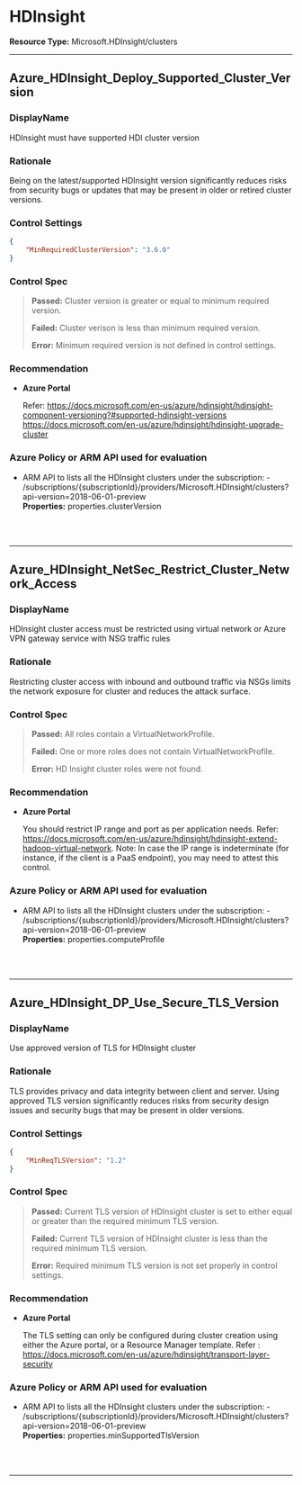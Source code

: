 # HDInsight

**Resource Type:** Microsoft.HDInsight/clusters

___ 

## Azure_HDInsight_Deploy_Supported_Cluster_Version 

### DisplayName 
HDInsight must have supported HDI cluster version 

### Rationale 
Being on the latest/supported HDInsight version significantly reduces risks from security bugs or updates that may be present in older or retired cluster versions. 

### Control Settings 
```json 
{
    "MinRequiredClusterVersion": "3.6.0"
}
 ```  

### Control Spec 

> **Passed:** 
> Cluster version is greater or equal to minimum required version.
> 
> **Failed:** 
> Cluster verison is less than minimum required version.
> 
> **Error:** 
> Minimum required version is not defined in control settings.
> 
### Recommendation 

- **Azure Portal** 

	 Refer: https://docs.microsoft.com/en-us/azure/hdinsight/hdinsight-component-versioning?#supported-hdinsight-versions https://docs.microsoft.com/en-us/azure/hdinsight/hdinsight-upgrade-cluster 

<!-- - **PowerShell** 

	 ```powershell 
	 $variable = 'apple' 
	 ```  

- **Enforcement Policy** 

	 [![Link to Azure Policy](https://raw.githubusercontent.com/MSFT-Chirag/AzTS-docs/main/Assets/View_Definition.jpg)](https://portal.azure.com/#blade/Microsoft_Azure_Policy/CreatePolicyDefinitionBlade/uri/<policy-raw-link>) 

	 [![Link to Azure Policy](https://raw.githubusercontent.com/MSFT-Chirag/AzTS-docs/main/Assets/Deploy_To_Azure.jpg)](https://portal.azure.com/#blade/Microsoft_Azure_Policy/CreatePolicyDefinitionBlade/uri/<policy-raw-link>)  -->

### Azure Policy or ARM API used for evaluation 

- ARM API to lists all the HDInsight clusters under the subscription: - /subscriptions/{subscriptionId}/providers/Microsoft.HDInsight/clusters?api-version=2018-06-01-preview <br />
**Properties:** properties.clusterVersion
 <br />

<br />

___ 

## Azure_HDInsight_NetSec_Restrict_Cluster_Network_Access 

### DisplayName 
HDInsight cluster access must be restricted using virtual network or Azure VPN gateway service with NSG traffic rules 

### Rationale 
Restricting cluster access with inbound and outbound traffic via NSGs limits the network exposure for cluster and reduces the attack surface. 

### Control Spec 

> **Passed:** 
> All roles contain a VirtualNetworkProfile.
> 
> **Failed:** 
> One or more roles does not contain VirtualNetworkProfile.
> 
> **Error:** 
> HD Insight cluster roles were not found.
> 
### Recommendation 

- **Azure Portal** 

	 You should restrict IP range and port as per application needs. Refer: https://docs.microsoft.com/en-us/azure/hdinsight/hdinsight-extend-hadoop-virtual-network. Note: In case the IP range is indeterminate (for instance, if the client is a PaaS endpoint), you may need to attest this control. 

<!-- - **PowerShell** 

	 ```powershell 
	 $variable = 'apple' 
	 ```  

- **Enforcement Policy** 

	 [![Link to Azure Policy](https://raw.githubusercontent.com/MSFT-Chirag/AzTS-docs/main/Assets/View_Definition.jpg)](https://portal.azure.com/#blade/Microsoft_Azure_Policy/CreatePolicyDefinitionBlade/uri/<policy-raw-link>) 

	 [![Link to Azure Policy](https://raw.githubusercontent.com/MSFT-Chirag/AzTS-docs/main/Assets/Deploy_To_Azure.jpg)](https://portal.azure.com/#blade/Microsoft_Azure_Policy/CreatePolicyDefinitionBlade/uri/<policy-raw-link>)  -->

### Azure Policy or ARM API used for evaluation 

- ARM API to lists all the HDInsight clusters under the subscription: - /subscriptions/{subscriptionId}/providers/Microsoft.HDInsight/clusters?api-version=2018-06-01-preview <br />
**Properties:** properties.computeProfile
 <br />

<br />

___ 

## Azure_HDInsight_DP_Use_Secure_TLS_Version 

### DisplayName 
Use approved version of TLS for HDInsight cluster 

### Rationale 
TLS provides privacy and data integrity between client and server. Using approved TLS version significantly reduces risks from security design issues and security bugs that may be present in older versions. 

### Control Settings 
```json 
{
    "MinReqTLSVersion": "1.2"
}
 ```  

### Control Spec 

> **Passed:** 
> Current TLS version of HDInsight cluster is set to either equal or greater than the required minimum TLS version.
> 
> **Failed:** 
> Current TLS version of HDInsight cluster is less than the required minimum TLS version.
> 
> **Error:** 
> Required minimum TLS version is not set properly in control settings.
> 

### Recommendation 

- **Azure Portal** 

	 The TLS setting can only be configured during cluster creation using either the Azure portal, or a Resource Manager template. Refer : https://docs.microsoft.com/en-us/azure/hdinsight/transport-layer-security 

<!-- - **PowerShell** 

	 ```powershell 
	 $variable = 'apple' 
	 ```   -->

<!-- - **Enforcement Policy** 

	 [![Link to Azure Policy](https://raw.githubusercontent.com/MSFT-Chirag/AzTS-docs/main/Assets/View_Definition.jpg)](https://portal.azure.com/#blade/Microsoft_Azure_Policy/CreatePolicyDefinitionBlade/uri/<policy-raw-link>) 

	 [![Link to Azure Policy](https://raw.githubusercontent.com/MSFT-Chirag/AzTS-docs/main/Assets/Deploy_To_Azure.jpg)](https://portal.azure.com/#blade/Microsoft_Azure_Policy/CreatePolicyDefinitionBlade/uri/<policy-raw-link>)  -->

### Azure Policy or ARM API used for evaluation 

- ARM API to lists all the HDInsight clusters under the subscription: - /subscriptions/{subscriptionId}/providers/Microsoft.HDInsight/clusters?api-version=2018-06-01-preview <br />
**Properties:** properties.minSupportedTlsVersion
 <br />

<br />

___ 


